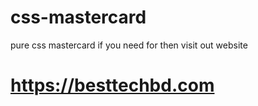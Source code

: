 # css-mastercard
pure css mastercard if you need for then visit out website

# https://besttechbd.com
